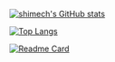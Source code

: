 [![shimech's GitHub stats](https://github-readme-stats.vercel.app/api?username=shimech&count_private=true&show_icons=true&theme=prussian)](https://github.com/shimech)

[![Top Langs](https://github-readme-stats.vercel.app/api/top-langs/?username=shimech&theme=prussian&hide=jupyter-notebook)](https://github.com/shimech)

[![Readme Card](https://github-readme-stats.vercel.app/api/pin/?username=shimech&repo=pokemon-shuzokuchi-quiz-neo&theme=prussian)](https://github.com/shimech/pokemon-shuzokuchi-quiz-neo)
